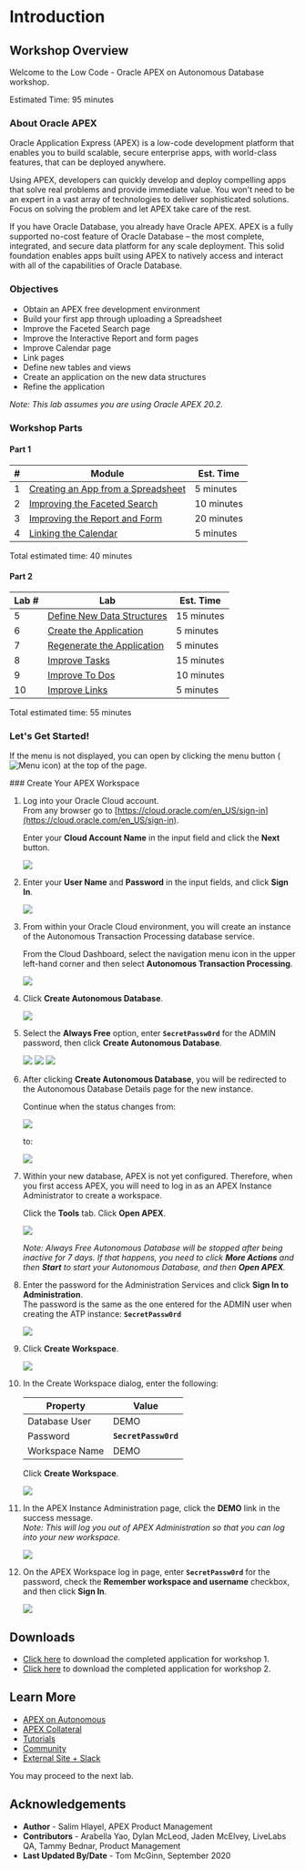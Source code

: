 # Introduction

## Workshop Overview

Welcome to the Low Code - Oracle APEX on Autonomous Database workshop.

Estimated Time: 95 minutes

### About Oracle APEX

Oracle Application Express (APEX) is a low-code development platform that enables you to build scalable, secure enterprise apps, with world-class features, that can be deployed anywhere.

Using APEX, developers can quickly develop and deploy compelling apps that solve real problems and provide immediate value. You won't need to be an expert in a vast array of technologies to deliver sophisticated solutions. Focus on solving the problem and let APEX take care of the rest.

If you have Oracle Database, you already have Oracle APEX. APEX is a fully supported no-cost feature of Oracle Database – the most complete, integrated, and secure data platform for any scale deployment. This solid foundation enables apps built using APEX to natively access and interact with all of the capabilities of Oracle Database.

### Objectives

- Obtain an APEX free development environment
- Build your first app through uploading a Spreadsheet
- Improve the Faceted Search page
- Improve the Interactive Report and form pages
- Improve Calendar page
- Link pages
- Define new tables and views
- Create an application on the new data structures
- Refine the application

*Note: This lab assumes you are using Oracle APEX 20.2.*

### Workshop Parts

#### Part 1

| # | Module | Est. Time |
| --- | --- | --- |
| 1 | [Creating an App from a Spreadsheet](?lab=part-1---lab-1-create-app-spreadsheet) | 5 minutes |
| 2| [Improving the Faceted Search](?lab=part-1---lab-2-improve-faceted-search) | 10 minutes |
| 3 | [Improving the Report and Form](?lab=part-1---lab-3-improve-report-form) | 20 minutes |
| 4 | [Linking the Calendar](?lab=part-1---lab-4-link-calendar) | 5 minutes |

Total estimated time: 40 minutes

#### Part 2

| Lab # | Lab | Est. Time |
| --- | --- | --- |
| 5 | [Define New Data Structures](?lab=part-2---lab-1-define-new-data) | 15 minutes |
| 6 | [Create the Application](?lab=part-2---lab-2-create-application) | 5 minutes |
| 7 | [Regenerate the Application](?lab=part-2---lab-3-regenerate-application) | 5 minutes |
| 8 | [Improve Tasks](?lab=part-2---lab-4-improve-tasks) | 15 minutes |
| 9 | [Improve To Dos](?lab=part-2---lab-5-improve-dos) | 10 minutes |
| 10 | [Improve Links](?lab=part-2---lab-6-improve-links) | 5 minutes |

Total estimated time: 55 minutes

### **Let's Get Started!**

If the menu is not displayed, you can open by clicking the menu button (![Menu icon](./images/menu-button.png)) at the top of the page.

<if type="freetier">
### Create Your APEX Workspace


1. Log into your Oracle Cloud account.        
    From any browser go to [https://cloud.oracle.com/en_US/sign-in](https://cloud.oracle.com/en_US/sign-in).

    Enter your **Cloud Account Name** in the input field and click the **Next** button.

    ![](images/enter-oracle-cloud-account-name.png " ")

2. Enter your **User Name** and **Password** in the input fields, and click **Sign In**.

    ![](images/enter-user-name-and-password.png " ")

3. From within your Oracle Cloud environment, you will create an instance of the Autonomous Transaction Processing database service.

    From the Cloud Dashboard, select the navigation menu icon in the upper left-hand corner and then select **Autonomous Transaction Processing**.

    ![](images/select-atp-in-nav-menu.png " ")

4. Click **Create Autonomous Database**.

    ![](images/click-create-autonomous-database.png " ")

5. Select the **Always Free** option, enter **```SecretPassw0rd```** for the ADMIN password, then click **Create Autonomous Database**.

    ![](images/atp-settings-1.png " ")
    ![](images/atp-settings-2.png " ")
    ![](images/atp-settings-3.png " ")

6. After clicking **Create Autonomous Database**, you will be redirected to the Autonomous Database Details page for the new instance.

    Continue when the status changes from:

    ![](images/status-provisioning.png " ")

    to:

    ![](images/status-available.png " ")

7. Within your new database, APEX is not yet configured. Therefore, when you first access APEX, you will need to log in as an APEX Instance Administrator to create a workspace.

    Click the **Tools** tab.
    Click **Open APEX**.

    ![](images/click-apex.png " ")

    *Note: Always Free Autonomous Database will be stopped after being inactive for 7 days. If that happens, you need to click **More Actions** and then **Start** to start your Autonomous Database, and then **Open APEX**.*

8. Enter the password for the Administration Services and click **Sign In to Administration**.     
    The password is the same as the one entered for the ADMIN user when creating the ATP instance: **```SecretPassw0rd```**

    ![](images/log-in-as-admin.png " ")

9. Click **Create Workspace**.

    ![](images/welcome-create-workspace.png " ")

10. In the Create Workspace dialog, enter the following:

    | Property | Value |
    | --- | --- |
    | Database User | DEMO |
    | Password | **`SecretPassw0rd`** |
    | Workspace Name | DEMO |

    Click **Create Workspace**.

    ![](images/create-workspace.png " ")

11. In the APEX Instance Administration page, click the **DEMO** link in the success message.         
    *Note: This will log you out of APEX Administration so that you can log into your new workspace.*

    ![](images/log-out-from-admin.png " ")

12. On the APEX Workspace log in page, enter **``SecretPassw0rd``** for the password, check the **Remember workspace and username** checkbox, and then click **Sign In**.

    ![](images/log-in-to-workspace.png " ")
</if>

## Downloads

- [Click here](../../spreadsheet/0-workshop-intro-and-setup/files/spreadsheet-app.sql) to download the completed application for workshop 1.
- [Click here](../../proof-of-concept/intro/files/proofofconcept-app.sql) to download the completed application for workshop 2.

## Learn More

- [APEX on Autonomous](https://apex.oracle.com/autonomous)
- [APEX Collateral](https://apex.oracle.com)
- [Tutorials](https://apex.oracle.com/en/learn/tutorials)
- [Community](https://apex.oracle.com/community)
- [External Site + Slack](http://apex.world)

You may proceed to the next lab.

## Acknowledgements

- **Author** - Salim Hlayel, APEX Product Management
- **Contributors** - Arabella Yao, Dylan McLeod, Jaden McElvey, LiveLabs QA, Tammy Bednar, Product Management
- **Last Updated By/Date** - Tom McGinn, September 2020

